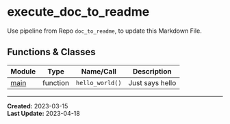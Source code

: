 # execute_doc_to_readme
Use pipeline from Repo `doc_to_readme`, to update this Markdown File.

## Functions & Classes  
| Module | Type | Name/Call | Description |
| --- | --- | --- | --- |
| [main](./execute_doc_to_readme/main.py) | function  | `hello_world()` | Just says hello |

---
**Created:** 2023-03-15  
**Last Update:** 2023-04-18
